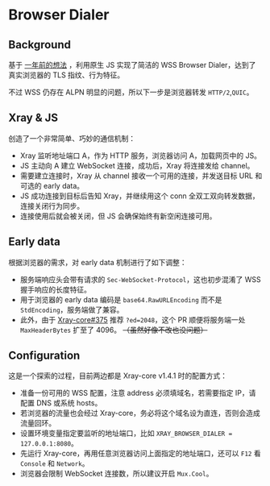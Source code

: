 # Browser Dialer

<Badge text="BETA" type="warning"/> <Badge text="v1.4.1+" type="warning"/>

## Background

基于 [一年前的想法](https://github.com/v2ray/discussion/issues/754#issuecomment-647934994) ，利用原生 JS 实现了简洁的 WSS Browser Dialer，达到了真实浏览器的 TLS 指纹、行为特征。

不过 WSS 仍存在 ALPN 明显的问题，所以下一步是浏览器转发 `HTTP/2`,`QUIC`。

## Xray & JS

创造了一个非常简单、巧妙的通信机制：

- Xray 监听地址端口 A，作为 HTTP 服务，浏览器访问 A，加载网页中的 JS。
- JS 主动向 A 建立 WebSocket 连接，成功后，Xray 将连接发给 channel。
- 需要建立连接时，Xray 从 channel 接收一个可用的连接，并发送目标 URL 和可选的 early data。
- JS 成功连接到目标后告知 Xray，并继续用这个 conn 全双工双向转发数据，连接关闭行为同步。
- 连接使用后就会被关闭，但 JS 会确保始终有新空闲连接可用。

## Early data

根据浏览器的需求，对 early data 机制进行了如下调整：

- 服务端响应头会带有请求的 `Sec-WebSocket-Protocol`，这也初步混淆了 WSS 握手响应的长度特征。
- 用于浏览器的 early data 编码是 `base64.RawURLEncoding` 而不是 `StdEncoding`，服务端做了兼容。
- 此外，由于 [Xray-core#375](https://github.com/XTLS/Xray-core/pull/375) 推荐 `?ed=2048`，这个 PR 顺便将服务端一处 `MaxHeaderBytes` 扩至了 4096。 ~~（虽然好像不改也没问题）~~

## Configuration <Badge text="v1.4.1" type="warning"/>

这是一个探索的过程，目前两边都是 Xray-core v1.4.1 时的配置方式：

- 准备一份可用的 WSS 配置，注意 address 必须填域名，若需要指定 IP，请配置 DNS 或系统 hosts。
- 若浏览器的流量也会经过 Xray-core，务必将这个域名设为直连，否则会造成流量回环。
- 设置环境变量指定要监听的地址端口，比如 `XRAY_BROWSER_DIALER = 127.0.0.1:8080`。
- 先运行 Xray-core，再用任意浏览器访问上面指定的地址端口，还可以 `F12` 看 `Console` 和 `Network`。
- 浏览器会限制 WebSocket 连接数，所以建议开启 `Mux.Cool`。
